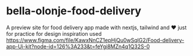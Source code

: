 # bella-olonje-food-delivery

A preview site for food delivery app
made with nextjs, tailwind and ❤️ just for practice for design inspiration used
https://www.figma.com/file/KawxNnCZ1epHjQu0wSqlG2/Food-delivery-app-Ui-kit?node-id=126%3A233&t=feYgi8MZn4q1Q32S-0
